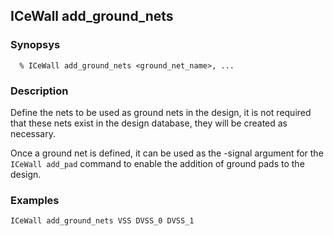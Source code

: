 ## ICeWall add_ground_nets
### Synopsys
```
  % ICeWall add_ground_nets <ground_net_name>, ...
```
### Description
Define the nets to be used as ground nets in the design, it is not required that these nets exist in the design database, they will be created as necessary.

Once a ground net is defined, it can be used as the -signal argument for the ```ICeWall add_pad``` command to enable the addition of ground pads to the design.

### Examples
```
ICeWall add_ground_nets VSS DVSS_0 DVSS_1
```
